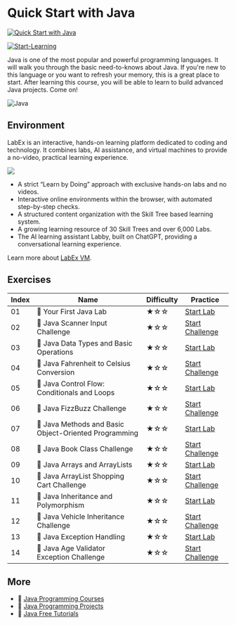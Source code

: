 # Quick Start with Java

[![Quick Start with Java](https://cover-creator.appbot.io/quick-start-with-java.png)](https://labex.io/courses/quick-start-with-java)

[![Start-Learning](https://img.shields.io/badge/Start-Learning-whitesmoke?style=for-the-badge)](https://labex.io/courses/quick-start-with-java)

Java is one of the most popular and powerful programming languages. It will walk you through the basic need-to-knows about Java. If you're new to this language or you want to refresh your memory, this is a great place to start. After learning this course, you will be able to learn to build advanced Java projects. Come on!

![Java](https://img.shields.io/badge/Java-whitesmoke?style=for-the-badge&logo=java)


## Environment

LabEx is an interactive, hands-on learning platform dedicated to coding and technology. It combines labs, AI assistance, and virtual machines to provide a no-video, practical learning experience.

![](https://tutorial-screenshot.getvm.io/images/vm-1725247253.png)

- A strict “Learn by Doing” approach with exclusive hands-on labs and no videos.
- Interactive online environments within the browser, with automated step-by-step checks.
- A structured content organization with the Skill Tree based learning system.
- A growing learning resource of 30 Skill Trees and over 6,000 Labs.
- The AI learning assistant Labby, built on ChatGPT, providing a conversational learning experience.

Learn more about [LabEx VM](https://support.labex.io/using-labex/virtual-machine).

## Exercises

|   Index | Name                                                 | Difficulty   | Practice                                                                                                                          |
|---------|------------------------------------------------------|--------------|-----------------------------------------------------------------------------------------------------------------------------------|
|      01 | 📖 Your First Java Lab                                | ★☆☆          | <a target='_blank' href='https://labex.io/tutorials/java-your-first-java-lab-411751'>Start Lab</a>                                |
|      02 | 🎯 Java Scanner Input Challenge                       | ★☆☆          | <a target='_blank' href='https://labex.io/labs/java-java-scanner-input-challenge-413835'>Start Challenge</a>                      |
|      03 | 📖 Java Data Types and Basic Operations               | ★☆☆          | <a target='_blank' href='https://labex.io/tutorials/java-java-data-types-and-basic-operations-413744'>Start Lab</a>               |
|      04 | 🎯 Java Fahrenheit to Celsius Conversion              | ★☆☆          | <a target='_blank' href='https://labex.io/labs/java-java-fahrenheit-to-celsius-conversion-413851'>Start Challenge</a>             |
|      05 | 📖 Java Control Flow: Conditionals and Loops          | ★☆☆          | <a target='_blank' href='https://labex.io/tutorials/java-java-control-flow-conditionals-and-loops-413751'>Start Lab</a>           |
|      06 | 🎯 Java FizzBuzz Challenge                            | ★☆☆          | <a target='_blank' href='https://labex.io/labs/java-java-fizzbuzz-challenge-413852'>Start Challenge</a>                           |
|      07 | 📖 Java Methods and Basic Object-Oriented Programming | ★☆☆          | <a target='_blank' href='https://labex.io/tutorials/java-java-methods-and-basic-object-oriented-programming-413809'>Start Lab</a> |
|      08 | 🎯 Java Book Class Challenge                          | ★☆☆          | <a target='_blank' href='https://labex.io/labs/java-java-book-class-challenge-413850'>Start Challenge</a>                         |
|      09 | 📖 Java Arrays and ArrayLists                         | ★☆☆          | <a target='_blank' href='https://labex.io/tutorials/java-java-arrays-and-arraylists-413820'>Start Lab</a>                         |
|      10 | 🎯 Java ArrayList Shopping Cart Challenge             | ★☆☆          | <a target='_blank' href='https://labex.io/labs/java-java-arraylist-shopping-cart-challenge-413849'>Start Challenge</a>            |
|      11 | 📖 Java Inheritance and Polymorphism                  | ★☆☆          | <a target='_blank' href='https://labex.io/tutorials/java-java-inheritance-and-polymorphism-413825'>Start Lab</a>                  |
|      12 | 🎯 Java Vehicle Inheritance Challenge                 | ★☆☆          | <a target='_blank' href='https://labex.io/labs/java-java-vehicle-inheritance-challenge-413854'>Start Challenge</a>                |
|      13 | 📖 Java Exception Handling                            | ★☆☆          | <a target='_blank' href='https://labex.io/tutorials/java-java-exception-handling-413830'>Start Lab</a>                            |
|      14 | 🎯 Java Age Validator Exception Challenge             | ★☆☆          | <a target='_blank' href='https://labex.io/labs/java-java-age-validator-exception-challenge-413848'>Start Challenge</a>            |

## More

- 🔗 [Java Programming Courses](https://github.com/labex-labs/awesome-programming-courses)
- 🔗 [Java Programming Projects](https://github.com/labex-labs/awesome-programming-projects)
- 🔗 [Java Free Tutorials](https://github.com/labex-labs/java-free-tutorials)

